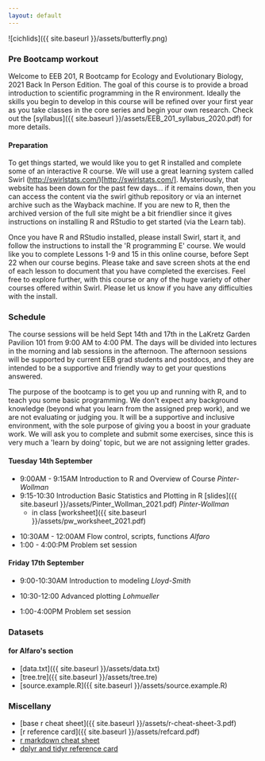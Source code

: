 ```yaml
---
layout: default
---
```




![cichlids]({{ site.baseurl }}/assets/butterfly.png) 

<!-- ## IMPORTANT LINKS

#### How do I turn in my homework?

Please create a **single pdf document** that includes your work for all of the in class and after class exercises. Name the file as "lastname_firstname.pdf". Email the file using [this link](mailto:EEB_201.6l31fy21qfhgsw3g@u.box.com).

All assignments are due **Friday October 1st by 5:00 PM**. -->


<!-- 
[zoom link](https://ucla.zoom.us/j/93458770702?pwd=UXAyejBHZUxRVm9kS1lmVVlEZDJPdz09) for **Kirk's morning lecture Wednesday September 30th**. Meeting ID: 934 5877 0702
Passcode: 607797

[gathertown link](https://gather.town/app/VFTKJLUvOT9zM3rF/Rbootcamp) for **Wednesday September 30th afternoon problem set session in gathertown**. -->

### Pre Bootcamp workout
Welcome to EEB 201, R Bootcamp for Ecology and Evolutionary Biology, 2021 Back In Person Edition. The goal of this course is to provide a broad introduction to scientific programming in the R environment. Ideally the skills you begin to develop in this course will be refined over your first year as you take classes in the core series and begin your own research.  Check out the [syllabus]({{ site.baseurl }}/assets/EEB_201_syllabus_2020.pdf) for more details.

#### Preparation
To get things started, we would like you to get R installed and complete some of an interactive R course. We will use a great learning system called Swirl (http://swirlstats.com/)[http://swirlstats.com/].  Mysteriously, that website has been down for the past few days... if it remains down, then you can access the content via the swirl github repository or via an internet archive such as the Wayback machine.  If you are new to R, then the archived version of the full site might be a bit friendlier since it gives instructions on installing R and RStudio to get started (via the Learn tab). 
 
Once you have R and RStudio installed, please install Swirl, start it, and follow the instructions to install the 'R programming E' course.   We would like you to complete Lessons 1-9 and 15 in this online course, before Sept 22 when our course begins.  Please take and save screen shots at the end of each lesson to document that you have completed the exercises.  Feel free to explore further, with this course or any of the huge variety of other courses offered within Swirl.  Please let us know if you have any difficulties with the install.

<!-- This is an intensive, high speed roller coaster type bootcamp that includes sudden and dramatic acceleration, climbing, and plotting. To prepare for the course **you must complete the following assignments *before* the workshop begins on September 22nd.** These pre-assignments count for 1/3rd of your grade in course.

- install [github desktop](https://desktop.github.com/) and work this tutorial on [version control](http://product.hubspot.com/blog/git-and-github-tutorial-for-beginners). Also have a look at [this intro to git](https://readwrite.com/2013/09/30/understanding-github-a-journey-for-beginners-part-1/). **Create a github repository for bootcamp assignments.** You will be posting all assignments to this repository and sharing it with the instructors for evaluation.
- install [R](http://cran.r-project.org/) on your computer  along with the packages APE, GEIGER, and ggplot2. You may wish to install [R studio](https://www.rstudio.com/products/rstudio/download/), a slick IDE for R as well.
- work through **sections 1-4 and 6** on the [Try R code schools web page](http://tryr.codeschool.com/). This page awards "badges" as you complete sections. Please **use githib to commit screenshots of your badges as you complete your work**. This will give you practice using the git version control workflow and allow us to see you progress through the exercises.
- Once you have finished the code school exercises,  review sections **1-8** of [this tutorial](https://kingaa.github.io/R_Tutorial/) and work through as much as possible of the exercises in sections **9.1-9.3, 9.6, 11, and 12**. Do this work on a separate day to reinforce your developing programming skills.  **Use your github repo to commit your work.** There should be at least two commits for each group of exercises. 
- If you are new to R and/or programming, have a look at [A Beginner's Guide to R](http://link.springer.com/book/10.1007/978-0-387-93837-0), Ch 1,2,3,5,6. **. This book is focused on the R environment and not on statistics and can be a handy reference when you find yourself cursing at R's idiosyncrasies.... 


### How do I turn my stuff in?

Two ways!  

**I have version control working**
Paste the address to your github repository [here](http://tinyurl.com/bootcamp-repos). 
  
**Version control make Hulk mad!!!**
Paste an email associated with your Dropbox account [here](https://tinyurl.com/bootcamp-db-emails). Then, once I invite you to the folder, create a subfolder with your assignments. -->

### Schedule

The course sessions will be held Sept 14th and 17th in the LaKretz Garden Pavilion 101 from 9:00 AM to 4:00 PM. The days will be divided into lectures in the morning and lab sessions in the afternoon. The afternoon sessions will be supported by current EEB grad students and postdocs, and they are intended to be a supportive and friendly way to get your questions answered.  
 
The purpose of the bootcamp is to get you up and running with R, and to teach you some basic programming.  We don't expect any background knowledge (beyond what you learn from the assigned prep work), and we are not evaluating or judging you.  It will be a supportive and inclusive environment, with the sole purpose of giving you a boost in your graduate work.  We will ask you to complete and submit some exercises, since this is very much a 'learn by doing' topic, but we are not assigning letter grades.  

<!-- ![National Cheese Toast Day!]({{ site.baseurl }}/assets/cheese.png)

####Location: 1100 Terasaki Life Sciences Building  -->

#### Tuesday 14th September
- 9:00AM - 9:15AM Introduction to R and Overview of Course  *Pinter-Wollman*
- 9:15-10:30 Introduction Basic Statistics and Plotting in R [slides]({{ site.baseurl }}/assets/Pinter_Wollman_2021.pdf) *Pinter-Wollman*
	- in class [worksheet]({{ site.baseurl }}/assets/pw_worksheet_2021.pdf)
<!-- 	- [homework]({{ site.baseurl }}/assets/pinter_exercise_2020.pdf)  -->

- 10:30AM - 12:00AM Flow control, scripts, functions *Alfaro* <!-- [slides]({{ site.baseurl }}/assets/flow_control_in_R.html) *Alfaro* -->
	<!-- - pdf of [lecture]({{ site.baseurl }}/assets/alfaro_lecture_slides_2020.pdf)
	- just the lecture [R code]({{ site.baseurl }}/assets/flow_control_in_R.R)
	- Alfaro's [exercise]({{site.baseurl}}/assets/bootcamp_exercises_1_control.pdf) -->
- 1:00 - 4:00:PM Problem set session

<!-- #### Wednesday 23rd September
- 9:30-11:00 Introduction Basic Statistics and Plotting in R [slides]({{ site.baseurl }}/assets/Noa_slides_2020.pdf) *Pinter*
	- in class [worksheet]({{ site.baseurl }}/assets/pinter_worksheet_2020.pdf)
	- [homework]({{ site.baseurl }}/assets/pinter_exercise_2020.pdf) 

- 1:00 - 3:00:00PM Problem set session [here](https://gather.town/app/VFTKJLUvOT9zM3rF/Rbootcamp) -->









#### Friday 17th September

- 9:00-10:30AM Introduction to modeling *Lloyd-Smith*
    <!-- - [handout]({{ site.baseurl }}/assets/2020_EEB_201_Lloyd-Smith_Introduction_to_modeling_In_R_slides.pdf) 
    - [homework]({{ site.baseurl }}/assets/2020_EEB_201_Lloyd-Smith_HWexercises.pdf) -->


- 10:30-12:00 Advanced plotting *Lohmueller*

 <!--    - [slides]({{ site.baseurl }}/assets/Lohmueller_plotting.Sept30.2020.pdf)
    - [r code]({{ site.baseurl }}/assets/AnalyzeSNPdata.2020.student.R)
    - [homework]({{ site.baseurl }}/assets/Lohmueller_R_homework_exercise.2020.pdf)
    - [data]({{ site.baseurl }}/assets/hapmap_CEU_r23a_chr2_ld-3.txt) -->

- 1:00-4:00PM Problem set session

<!-- 
- 10:30-12:00 Introduction to modeling [handout]({{ site.baseurl }}/assets/EEB_201_Lloyd_Smith_introduction_to_modeling_in_R_slides.pdf) *Lloyd-Smith* -->
	
<!-- - 1:30-5PM Work on assignments
	- [Flow and control exercises]({{ site.baseurl }}/assets/bootcamp_exercises_1_control.pdf) 
	- [Modeling exercise]({{site.baseurl}}/assets/EEB_201_Lloyd-Smith_exercises-1.pdf)
  -->


### Datasets 
#### for Alfaro's section
- [data.txt]({{ site.baseurl }}/assets/data.txt)
- [tree.tre]({{ site.baseurl }}/assets/tree.tre)
- [source.example.R]({{ site.baseurl }}/assets/source.example.R)


### Miscellany
- [base r cheat sheet]({{ site.baseurl }}/assets/r-cheat-sheet-3.pdf)
- [r reference card]({{ site.baseurl }}/assets/refcard.pdf)
- [r markdown cheat sheet](https://www.rstudio.com/wp-content/uploads/2015/02/rmarkdown-cheatsheet.pdf)
- [dplyr and tidyr reference card](https://www.rstudio.com/wp-content/uploads/2015/02/data-wrangling-cheatsheet.pdf)





